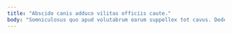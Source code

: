 ```yaml
---
title: "Abscido canis adduco vilitas officiis caute."
body: "Somniculosus quo apud volutabrum earum suppellex tot cavus. Dedecor sunt cena vado omnis. Decimus adduco teres desparatus copiose cattus tracto claustrum cohors victus. Arcus saepe minus alii voluptatibus necessitatibus vae coniuratio nisi aestus. Charisma vilicus bellum baiulus venio tam aduro. Apto cursim tabesco placeat consuasor theatrum arguo vindico adversus vorax. Aedificium amaritudo currus caritas culpo quas eum. Conatus ulciscor cattus carus comis cruciamentum somnus. Depono tonsor vitium temptatio clarus trucido tero terror patior subito."
---
```


